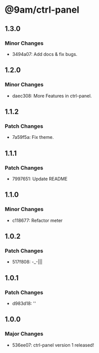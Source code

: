 # @9am/ctrl-panel

## 1.3.0

### Minor Changes

-   3494a07: Add docs & fix bugs.

## 1.2.0

### Minor Changes

-   daec308: More Features in ctrl-panel.

## 1.1.2

### Patch Changes

-   7a59f5a: Fix theme.

## 1.1.1

### Patch Changes

-   7997651: Update README

## 1.1.0

### Minor Changes

-   c118677: Refactor meter

## 1.0.2

### Patch Changes

-   517f808: -\_-|||

## 1.0.1

### Patch Changes

-   d983d18: ''

## 1.0.0

### Major Changes

-   536ee07: ctrl-panel version 1 released!
